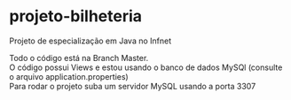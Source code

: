 # projeto-bilheteria
Projeto de especialização em Java no Infnet    

Todo o código está na Branch Master.   
O código possui Views e estou usando o banco de dados MySQl (consulte o arquivo application.properties)   
Para rodar o projeto suba um servidor MySQL usando a porta 3307   
